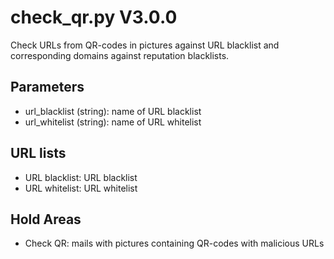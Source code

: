 check_qr.py V3.0.0
==================

Check URLs from QR-codes in pictures against URL blacklist and corresponding domains against reputation blacklists.

## Parameters
* url_blacklist (string): name of URL blacklist
* url_whitelist (string): name of URL whitelist

## URL lists
* URL blacklist: URL blacklist
* URL whitelist: URL whitelist

## Hold Areas
* Check QR: mails with pictures containing QR-codes with malicious URLs

